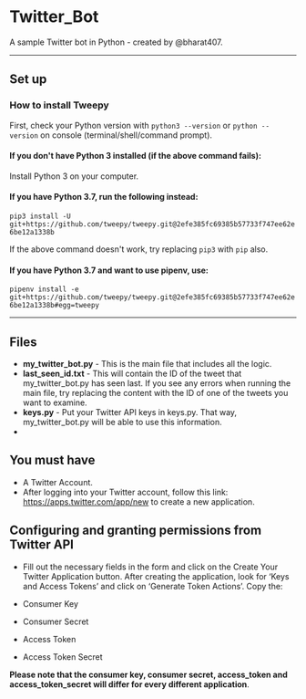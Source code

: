 # Twitter_Bot
 A sample Twitter bot in Python - created by @bharat407.

--------------------------------------------------------

## Set up

### How to install Tweepy

First, check your Python version with ``python3 --version`` or ``python --version`` on console (terminal/shell/command prompt).

#### If you don't have Python 3 installed (if the above command fails):

Install Python 3 on your computer.

#### If you have Python 3.7, run the following instead:

``pip3 install -U git+https://github.com/tweepy/tweepy.git@2efe385fc69385b57733f747ee62e6be12a1338b``

If the above command doesn't work, try replacing ``pip3`` with ``pip`` also.

#### If you have Python 3.7 and want to use pipenv, use:

``pipenv install -e git+https://github.com/tweepy/tweepy.git@2efe385fc69385b57733f747ee62e6be12a1338b#egg=tweepy``

-------------------------------------------------------------------------------------------------------------------

## Files

- **my_twitter_bot.py** - This is the main file that includes all the logic.
- **last_seen_id.txt** - This will contain the ID of the tweet that my_twitter_bot.py has seen last. If you see any errors when running the main file, try replacing the content with the ID of one of the tweets you want to examine.
- **keys.py** - Put your Twitter API keys in keys.py. That way, my_twitter_bot.py will be able to use this information.
- 
## You must have

- A Twitter Account.
- After logging into your Twitter account, follow this link: https://apps.twitter.com/app/new to create a new application.

## Configuring and granting permissions from Twitter API

- Fill out the necessary fields in the form and click on the Create Your Twitter Application button. After creating the application, look for ‘Keys and Access Tokens’ and click on ‘Generate Token Actions’. Copy the:

- Consumer Key
- Consumer Secret
- Access Token
- Access Token Secret

**Please note that the consumer key, consumer secret, access_token and access_token_secret will differ for every different application**.
